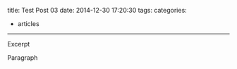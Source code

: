 title: Test Post 03
date: 2014-12-30 17:20:30
tags:
categories:
- articles
---
<!-- more -->
 Excerpt
<!-- more -->

Paragraph